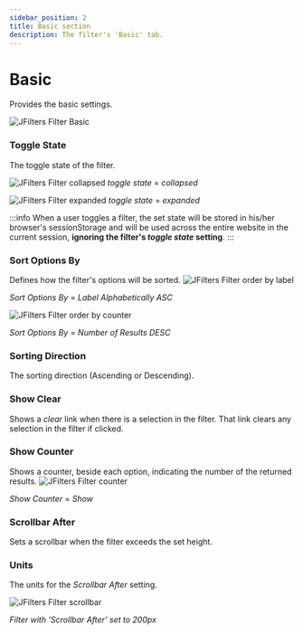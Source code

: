 ```yaml
---
sidebar_position: 2
title: Basic section
description: The filter's 'Basic' tab.
---
```


# Basic

Provides the basic settings.

![JFilters Filter Basic](/img/component/filter-basic.png)

### Toggle State
The toggle state of the filter.

![JFilters Filter collapsed](/img/component/filter-basic-collapsed.png)
*toggle state* = *collapsed*

![JFilters Filter expanded](/img/component/filter-basic-expanded.png)
*toggle state* = *expanded*


:::info
When a user toggles a filter, the set state will be stored in his/her browser's sessionStorage and will be used across the entire website in the current session, **ignoring the filter's *toggle state* setting**.
:::

### Sort Options By
Defines how the filter's options will be sorted.
![JFilters Filter order by label](/img/component/filter-basic-order_by_label.png)

*Sort Options By* = *Label Alphabetically ASC*

![JFilters Filter order by counter](/img/component/filter-basic-order_by_counter.png)

*Sort Options By* = *Number of Results DESC*

### Sorting Direction
The sorting direction (Ascending or Descending).

### Show Clear
Shows a *clear* link when there is a selection in the filter. That link clears any selection in the filter if clicked.

###  Show Counter
Shows a counter, beside each option, indicating the number of the returned results.
![JFilters Filter counter](/img/component/filter-basic-counter.png)

*Show Counter* = *Show*

### Scrollbar After
Sets a scrollbar when the filter exceeds the set height.

### Units
The units for the *Scrollbar After* setting.

![JFilters Filter scrollbar](/img/component/filter-basic-scrollbar-after.png)

*Filter with 'Scrollbar After' set to 200px*